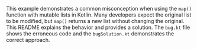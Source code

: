This example demonstrates a common misconception when using the `map()` function with mutable lists in Kotlin.  Many developers expect the original list to be modified, but `map()` returns a new list without changing the original. This README explains the behavior and provides a solution.  The `bug.kt` file shows the erroneous code and the `bugSolution.kt` demonstrates the correct approach.